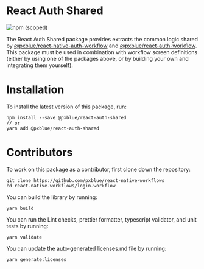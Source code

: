 # React Auth Shared

![npm (scoped)](https://img.shields.io/npm/v/@pxblue/react-auth-shared)

The React Auth Shared package provides extracts the common logic shared by [@pxblue/react-native-auth-workflow](https://www.npmjs.com/package/@pxblue/react-native-auth-workflow) and [@pxblue/react-auth-workflow](https://www.npmjs.com/package/@pxblue/react-auth-workflow). This package must be used in combination with workflow screen definitions (either by using one of the packages above, or by building your own and integrating them yourself).

# Installation
To install the latest version of this package, run:
```shell
npm install --save @pxblue/react-auth-shared
// or
yarn add @pxblue/react-auth-shared
```

# Contributors

To work on this package as a contributor, first clone down the repository:
```shell
git clone https://github.com/pxblue/react-native-workflows
cd react-native-workflows/login-workflow
```

You can build the library by running:
```shell
yarn build
```

You can run the Lint checks, prettier formatter, typescript validator, and unit tests by running:
```shell
yarn validate
```

You can update the auto-generated licenses.md file by running:
```shell
yarn generate:licenses
```